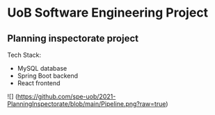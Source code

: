 # UoB Software Engineering Project

## Planning inspectorate project

Tech Stack:
- MySQL database
- Spring Boot backend 
- React frontend

![] (https://github.com/spe-uob/2021-PlanningInspectorate/blob/main/Pipeline.png?raw=true)
